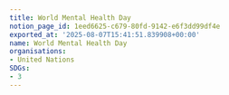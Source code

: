 ```yaml
---
title: World Mental Health Day
notion_page_id: 1eed6625-c679-80fd-9142-e6f3dd99df4e
exported_at: '2025-08-07T15:41:51.839908+00:00'
name: World Mental Health Day
organisations:
- United Nations
SDGs:
- 3
---
```


